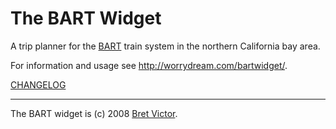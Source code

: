 # The BART Widget #

A trip planner for the [BART](http://bart.gov) train system in the northern California bay area.

For information and usage see http://worrydream.com/bartwidget/.

[CHANGELOG](http://code.google.com/p/bartwidget/source/browse/trunk/BART.wdgt/changelog.txt)


---


The BART widget is (c) 2008 [Bret Victor](http://worrydream.com/).